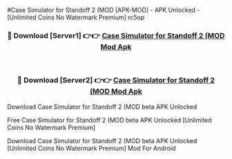 #Case Simulator for Standoff 2 (MOD [APK-MOD] - APK Unlocked - [Unlimited Coins No Watermark Premium] rc5op



<div align="center">

<h3>🔴 Download [Server1] 👉👉 <a href="https://momento.my/?title=Case_Simulator_for_Standoff_2_(MOD">Case Simulator for Standoff 2 (MOD Mod Apk</a></h3><br>

<h3>🔴 Download [Server2] 👉👉 <a href="https://momento.my/?title=Case_Simulator_for_Standoff_2_(MOD">Case Simulator for Standoff 2 (MOD Mod Apk</a></h3>
</div>



Download Case Simulator for Standoff 2 (MOD beta APK Unlocked

Free Case Simulator for Standoff 2 (MOD beta APK Unlocked [Unlimited Coins No Watermark Premium]

Download Case Simulator for Standoff 2 (MOD beta APK Unlocked [Unlimited Coins No Watermark Premium] Mod For Android
